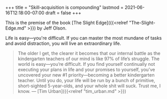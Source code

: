 +++
title = "Skill-acquisition is compounding"
lastmod = 2021-06-16T12:18:00-07:00
draft = false
+++

This is the premise of the book [The Slight Edge]({{<relref "The-Slight-Edge.md" >}}) by Jeff Olson.

Life is easy—you're difficult. If you can master the most mundane of tasks and avoid distraction, you will live an extraordinary life.

> The older I get, the clearer it becomes that our internal battle as the kindergarten teachers of our mind is like 97% of life’s struggle. The world is easy—you’re difficult. If you find yourself continually not executing your plans in life and your promises to yourself, you’ve uncovered your new #1 priority—becoming a better kindergarten teacher. Until you do, your life will be run by a bunch of primitive, short-sighted 5-year-olds, and your whole shit will suck. Trust me, I know.
> — [Tim Urban]({{<relref "tim_urban.md" >}})